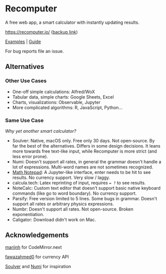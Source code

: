 # Recomputer

A free web app, a smart calculator with instantly updating results.

https://recomputer.io/ ([backup link](https://xixixao.github.io/recomputer))

[Examples](https://recomputer.io/?examples) | [Guide](https://recomputer.io/?guide)

For bug reports file an issue.

## Alternatives

### Other Use Cases

- One-off simple calculations: Alfred/WoX
- Tabular data, simple charts: Google Sheets, Excel
- Charts, visualizations: Observable, Jupyter
- More complicated algorithms: R, JavaScript, Python...

### Same Use Case

_Why yet another smart calculator?_

- Soulver: Native, macOS only. Free only 30 days. Not open-source. By far the best of the alternatives. Differs in some design decisions. It leans more towards free text-like input, while Recomputer is more strict (and less error prone).
- Numi: Doesn't support all rates, in general the grammar doesn't handle a lot of expressions. Multi-word names are not sometimes recognized.
- [Math Notepad](https://mathnotepad.com/): A Jupyter-like interface, enter needs to be hit to see results. No currency support. Very slow / laggy.
- calcula.tech: Latex reprinting of input, requires `= ?` to see results.
- NoteCalc: Custom text editor that doesn't support basic native keyboard commands (like go to word boundary). No currency support.
- Parsify: Free version limited to 5 lines. Some bugs in grammar. Doesn't support all rates or arbitrary physics expressions.
- Numbr: Doesn't support all rates. Not open-source. Broken exponentiation.
- Caligator: Download didn't work on Mac.

## Acknowledgements

[marijnh](https://github.com/marijnh) for CodeMirror.next

[fawazahmed0](https://github.com/fawazahmed0) for currency API

[Soulver](https://soulver.app/) and [Numi](https://numi.app/) for inspiration
